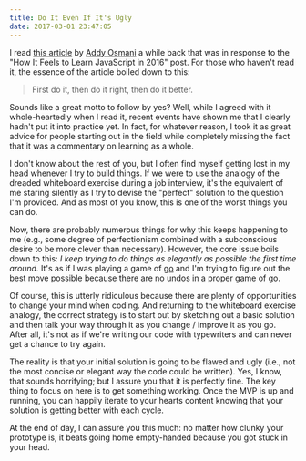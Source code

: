 ```yaml
---
title: Do It Even If It's Ugly
date: 2017-03-01 23:47:05
---
```


I read [this article](https://medium.com/@addyosmani/totally-get-your-frustration-ea11adf237e3#.uiw3hwcli) by [Addy Osmani](https://twitter.com/addyosmani) a while back that was in response to the "How It Feels to Learn JavaScript in 2016" post. For those who haven't read it, the essence of the article boiled down to this:

> First do it, then do it right, then do it better.

Sounds like a great motto to follow by yes? Well, while I agreed with it whole-heartedly when I read it, recent events have shown me that I clearly hadn't put it into practice yet. In fact, for whatever reason, I took it as great advice for people starting out in the field while completely missing the fact that it was a commentary on learning as a whole.

I don't know about the rest of you, but I often find myself getting lost in my head whenever I try to build things. If we were to use the analogy of the dreaded whiteboard exercise during a job interview, it's the equivalent of me staring silently as I try to devise the "perfect" solution to the question I'm provided. And as most of you know, this is one of the worst things you can do.

Now, there are probably numerous things for why this keeps happening to me (e.g., some degree of perfectionism combined with a subconscious desire to be more clever than necessary). However, the core issue boils down to this: *I keep trying to do things as elegantly as possible the first time around.* It's as if I was playing a game of [go](https://en.wikipedia.org/wiki/Go_(game)) and I'm trying to figure out the best move possible because there are no undos in a proper game of go.

Of course, this is utterly ridiculous because there are plenty of opportunities to change your mind when coding. And returning to the whiteboard exercise analogy, the correct strategy is to start out by sketching out a basic solution and then talk your way through it as you change / improve it as you go. After all, it's not as if we're writing our code with typewriters and can never get a chance to try again.

The reality is that your initial solution is going to be flawed and ugly (i.e., not the most concise or elegant way the code could be written). Yes, I know, that sounds horrifying; but I assure you that it is perfectly fine. The key thing to focus on here is to get something working. Once the MVP is up and running, you can happily iterate to your hearts content knowing that your solution is getting better with each cycle.

At the end of day, I can assure you this much: no matter how clunky your prototype is, it beats going home empty-handed because you got stuck in your head.

